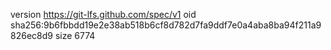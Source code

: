 version https://git-lfs.github.com/spec/v1
oid sha256:9b6fbbdd19e2e38ab518b6cf8d782d7fa9ddf7e0a4aba8ba94f211a9826ec8d9
size 6774
